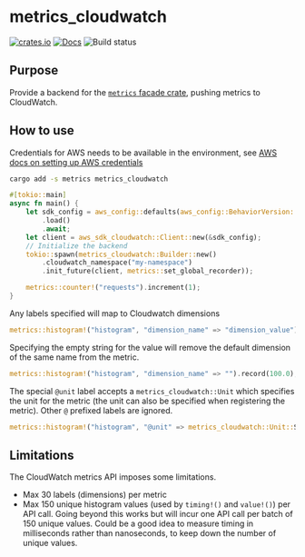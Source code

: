 metrics_cloudwatch
==================
[![crates.io](https://meritbadge.herokuapp.com/metrics_cloudwatch)](https://crates.io/crates/metrics_cloudwatch)
[![Docs](https://docs.rs/metrics_cloudwatch/badge.svg)](https://docs.rs/metrics_cloudwatch)
![Build status](https://github.com/ramn/metrics_cloudwatch/workflows/build/badge.svg)

Purpose
-------

Provide a backend for the [`metrics` facade
crate](https://crates.io/crates/metrics), pushing metrics to CloudWatch.


How to use
----------

Credentials for AWS needs to be available in the environment, see [AWS docs
on setting up AWS credentials](
https://github.com/awslabs/aws-sdk-rust#getting-started-with-the-sdk)

```bash
cargo add -s metrics metrics_cloudwatch
```

```rust
#[tokio::main]
async fn main() {
    let sdk_config = aws_config::defaults(aws_config::BehaviorVersion::latest())
        .load()
        .await;
    let client = aws_sdk_cloudwatch::Client::new(&sdk_config);
    // Initialize the backend
    tokio::spawn(metrics_cloudwatch::Builder::new()
        .cloudwatch_namespace("my-namespace")
        .init_future(client, metrics::set_global_recorder));

    metrics::counter!("requests").increment(1);
}
```

Any labels specified will map to Cloudwatch dimensions

```rust
metrics::histogram!("histogram", "dimension_name" => "dimension_value").record(100.0);
```

Specifying the empty string for the value will remove the default dimension of the same name from the metric.

```rust
metrics::histogram!("histogram", "dimension_name" => "").record(100.0);
```

The special `@unit` label accepts a `metrics_cloudwatch::Unit` which specifies the unit for the metric (the unit can also be specified when registering the metric). Other `@` prefixed labels are ignored.

```rust
metrics::histogram!("histogram", "@unit" => metrics_cloudwatch::Unit::Seconds).record(100.0);
```

Limitations
-----------

The CloudWatch metrics API imposes some limitations.

* Max 30 labels (dimensions) per metric
* Max 150 unique histogram values (used by `timing!()` and `value!()`) per API
call. Going beyond this works but will incur one API call per batch of 150
unique values. Could be a good idea to measure timing in milliseconds rather
than nanoseconds, to keep down the number of unique values.
